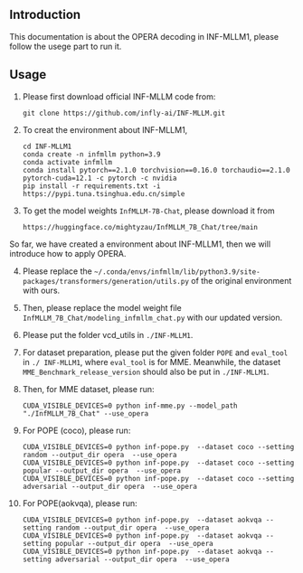 ## Introduction

This documentation is about the OPERA decoding in INF-MLLM1, please follow the usege part to run it.

## Usage
1) Please first download official INF-MLLM code from:
   ```
   git clone https://github.com/infly-ai/INF-MLLM.git
   ```
2) To creat the environment about INF-MLLM1,
   ```
   cd INF-MLLM1
   conda create -n infmllm python=3.9
   conda activate infmllm
   conda install pytorch==2.1.0 torchvision==0.16.0 torchaudio==2.1.0 pytorch-cuda=12.1 -c pytorch -c nvidia
   pip install -r requirements.txt -i https://pypi.tuna.tsinghua.edu.cn/simple
   ```
3) To get the model weights ```InfMLLM-7B-Chat```, please download it from
   ```
   https://huggingface.co/mightyzau/InfMLLM_7B_Chat/tree/main
   ```
So far, we have created a environment about INF-MLLM1, then we will introduce how to apply OPERA.

4) Please replace the ```~/.conda/envs/infmllm/lib/python3.9/site-packages/transformers/generation/utils.py``` of the original environment with ours.

5) Then, please replace the model weight file ```InfMLLM_7B_Chat/modeling_infmllm_chat.py``` with our updated version.

6) Please put the folder vcd_utils in ```./INF-MLLM1```.

7) For dataset preparation, please put the given folder ```POPE``` and ```eval_tool``` in ```./ INF-MLLM1```, where   ```eval_tool``` is for MME. Meanwhile, the dataset ```MME_Benchmark_release_version``` should also be put in ```./INF-MLLM1```.

9) Then, for MME dataset, please run:
   ```
   CUDA_VISIBLE_DEVICES=0 python inf-mme.py --model_path "./InfMLLM_7B_Chat" --use_opera
   ```

10) For POPE (coco), please run:
    ```
    CUDA_VISIBLE_DEVICES=0 python inf-pope.py  --dataset coco --setting random --output_dir opera  --use_opera
    CUDA_VISIBLE_DEVICES=0 python inf-pope.py  --dataset coco --setting popular --output_dir opera  --use_opera
    CUDA_VISIBLE_DEVICES=0 python inf-pope.py  --dataset coco --setting adversarial --output_dir opera  --use_opera 
    ```
11) For POPE(aokvqa), please run:
    ```
    CUDA_VISIBLE_DEVICES=0 python inf-pope.py  --dataset aokvqa --setting random --output_dir opera  --use_opera
    CUDA_VISIBLE_DEVICES=0 python inf-pope.py  --dataset aokvqa --setting popular --output_dir opera  --use_opera
    CUDA_VISIBLE_DEVICES=0 python inf-pope.py  --dataset aokvqa --setting adversarial --output_dir opera  --use_opera

    ```
